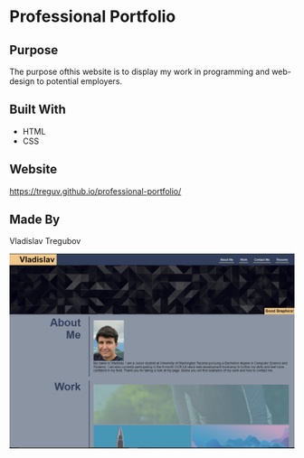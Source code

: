 # Professional Portfolio

## Purpose
The purpose ofthis website is to display my work in programming and web-design to potential employers.

## Built With
* HTML
* CSS

## Website
https://treguv.github.io/professional-portfolio/

## Made By
Vladislav Tregubov

![Image of webpage](/assets/images/webpage-screenshot.png)